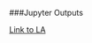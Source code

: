 
###Jupyter Outputs

[Link to LA](https://nexturban.github.io/Livability_by_Twitter/LA_totalSA_map.html)

